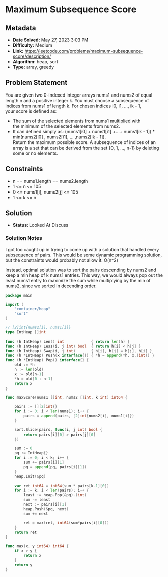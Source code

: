 # Maximum Subsequence Score

## Metadata

- **Date Solved:** May 27, 2023 3:03 PM
- **Difficulty:** Medium
- **Link:** https://leetcode.com/problems/maximum-subsequence-score/description/
- **Algorithm:** heap, sort
- **Type:** array, greedy

## Problem Statement

You are given two 0-indexed integer arrays nums1 and nums2 of equal length n and a positive integer k. You must choose a subsequence of indices from nums1 of length k.
For chosen indices i0, i1, ..., ik - 1, your score is defined as:
- The sum of the selected elements from nums1 multiplied with the minimum of the selected elements from nums2.
- It can defined simply as: (nums1[i0] + nums1[i1] +...+ nums1[ik - 1]) * min(nums2[i0] , nums2[i1], ... ,nums2[ik - 1]).
Return the maximum possible score.
A subsequence of indices of an array is a set that can be derived from the set {0, 1, ..., n-1} by deleting some or no elements.

## Constraints

- n == nums1.length == nums2.length
- 1 <= n <= 105
- 0 <= nums1[i], nums2[j] <= 105
- 1 <= k <= n

## Solution

- **Status:** Looked At Discuss

### Solution Notes

I got too caught up in trying to come up with a solution that handled every subsequence of pairs. This would be some dynamic programming solution, but the constraints would probably not allow it. O(n^2)

Instead, optimal solution was to sort the pairs descending by nums2 and keep a min heap of k nums1 entries. This way, we would always pop out the least nums1 entry to maximize the sum while multiplying by the min of nums2, since we sorted in decending order.


```go
package main

import (
	"container/heap"
	"sort"
)

// [2]int{nums2[i], nums1[i]}
type IntHeap []int

func (h IntHeap) Len() int            { return len(h) }
func (h IntHeap) Less(i, j int) bool  { return h[i] < h[j] }
func (h IntHeap) Swap(i, j int)       { h[i], h[j] = h[j], h[i] }
func (h *IntHeap) Push(x interface{}) { *h = append(*h, x.(int)) }
func (h *IntHeap) Pop() interface{} {
	old := *h
	n := len(old)
	x := old[n-1]
	*h = old[0 : n-1]
	return x
}

func maxScore(nums1 []int, nums2 []int, k int) int64 {

	pairs := [][2]int{}
	for i := 0; i < len(nums1); i++ {
		pairs = append(pairs, [2]int{nums2[i], nums1[i]})
	}

	sort.Slice(pairs, func(i, j int) bool {
		return pairs[i][0] > pairs[j][0]
	})

	sum := 0
	pq := IntHeap{}
	for i := 0; i < k; i++ {
		sum += pairs[i][1]
		pq = append(pq, pairs[i][1])
	}
	heap.Init(&pq)

	var ret int64 = int64(sum * pairs[k-1][0])
	for i := k; i < len(pairs); i++ {
		least := heap.Pop(&pq).(int)
		sum -= least
		next := pairs[i][1]
		heap.Push(&pq, next)
		sum += next

		ret = max(ret, int64(sum*pairs[i][0]))
	}
	return ret
}

func max(x, y int64) int64 {
	if x > y {
		return x
	}
	return y
}
```

